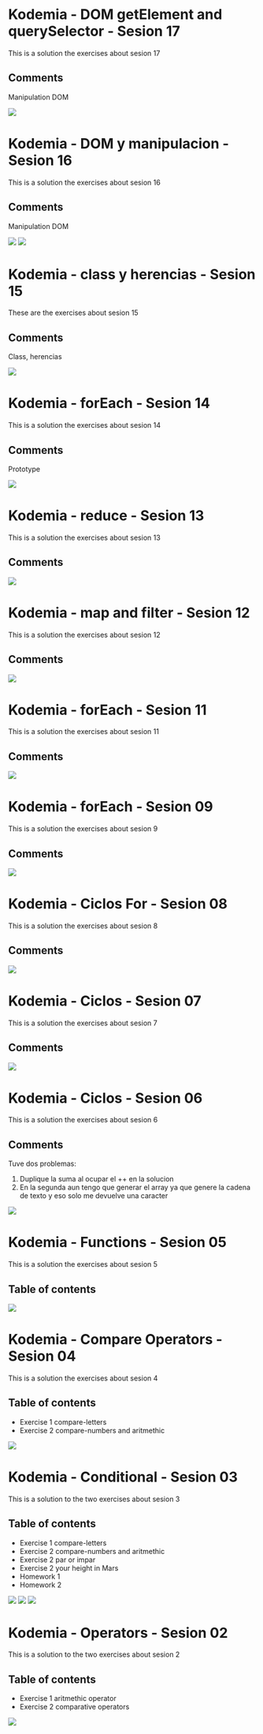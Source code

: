 # Kodemia - DOM getElement and querySelector - Sesion 17

This is a solution the exercises about sesion 17

## Comments

Manipulation DOM

![](/17_sesion/img/sesion17.png)



# Kodemia - DOM y manipulacion - Sesion 16

This is a solution the exercises about sesion 16

## Comments

Manipulation DOM

![](/16_sesion/img/HWsesion16.png)
![](/16_sesion/img/sesion16.png)


# Kodemia - class y herencias - Sesion 15

These are the exercises about sesion 15

## Comments

Class, herencias


![](/15_sesion/img/sesion15.png)



# Kodemia - forEach - Sesion 14

This is a solution the exercises about sesion 14

## Comments

Prototype


![](/14_sesion/img/14_sesion.png)

# Kodemia - reduce - Sesion 13

This is a solution the exercises about sesion 13

## Comments



![](/13_sesion/img/13_sesion.png)
# Kodemia - map and filter - Sesion 12

This is a solution the exercises about sesion 12

## Comments



![](/12_sesion/img/12_sesion.png)

# Kodemia - forEach - Sesion 11

This is a solution the exercises about sesion 11

## Comments



![](/11_sesion/img/11_sesion.png)

# Kodemia - forEach - Sesion 09

This is a solution the exercises about sesion 9

## Comments



![](/09_sesion/img/09_sesion.png)

# Kodemia - Ciclos For - Sesion 08

This is a solution the exercises about sesion 8

## Comments



![](/07_sesion/img/07_sesion.png)

# Kodemia - Ciclos - Sesion 07

This is a solution the exercises about sesion 7

## Comments



![](/07_sesion/img/07_sesion.png)

# Kodemia - Ciclos - Sesion 06

This is a solution the exercises about sesion 6

## Comments

Tuve dos problemas:

1. Duplique la suma al ocupar el ++ en la solucion 
2. En la segunda aun tengo que generar el array ya que genere la cadena de texto y eso solo me devuelve una caracter


![](/06_sesion/img/06_sesion.png)

# Kodemia - Functions - Sesion 05

This is a solution the exercises about sesion 5

## Table of contents



![](/05_sesion/img/Exercises.js.png)

# Kodemia - Compare Operators - Sesion 04

This is a solution the exercises about sesion 4

## Table of contents

- Exercise 1 compare-letters
- Exercise 2 compare-numbers and aritmethic


![](/04_sesion/Exercise1y2.png)
# Kodemia - Conditional - Sesion 03

This is a solution to the two exercises about sesion 3 

## Table of contents

- Exercise 1 compare-letters
- Exercise 2 compare-numbers and aritmethic
- Exercise 2 par or impar
- Exercise 2 your height in Mars
- Homework 1
- Homework 2

![](/03_sesion/homework1.png)
![](/03_sesion/homework2.png)
![](/03_sesion/sesion_03.png)





# Kodemia - Operators - Sesion 02

This is a solution to the two exercises about sesion 2 

## Table of contents

- Exercise 1 aritmethic operator
- Exercise 2 comparative operators

![](/02_sesion/img/operators.png)
